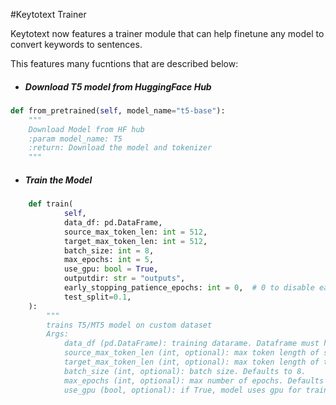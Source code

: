 #Keytotext Trainer

Keytotext now features a trainer module that can help finetune any model to convert keywords to sentences.

This features many fucntions that are described below:

- ##### Download T5 model from HuggingFace Hub 

```python
def from_pretrained(self, model_name="t5-base"):
    """
    Download Model from HF hub
    :param model_name: T5
    :return: Download the model and tokenizer
    """
```

- ##### Train the Model

```python
    def train(
            self,
            data_df: pd.DataFrame,
            source_max_token_len: int = 512,
            target_max_token_len: int = 512,
            batch_size: int = 8,
            max_epochs: int = 5,
            use_gpu: bool = True,
            outputdir: str = "outputs",
            early_stopping_patience_epochs: int = 0,  # 0 to disable early stopping feature
            test_split=0.1,
    ):
        """
        trains T5/MT5 model on custom dataset
        Args:
            data_df (pd.DataFrame): training datarame. Dataframe must have 2 column --> "keywords" and "text"
            source_max_token_len (int, optional): max token length of source text. Defaults to 512.
            target_max_token_len (int, optional): max token length of target text. Defaults to 512.
            batch_size (int, optional): batch size. Defaults to 8.
            max_epochs (int, optional): max number of epochs. Defaults to 5.
            use_gpu (bool, optional): if True, model uses gpu for training. Defaults to True.

